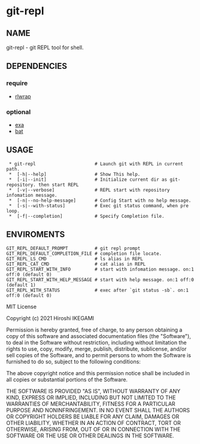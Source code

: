 # git-repl

NAME
----
git-repl - git REPL tool for shell.

DEPENDENCIES
----

### require
* [rlwrap](https://github.com/hanslub42/rlwrap)

### optional
* [exa](https://github.com/ogham/exa)
* [bat](https://github.com/sharkdp/bat)

USAGE
----
```
 * git-repl                      # Launch git with REPL in current path.
 *  [-h|--help]                  # Show This help.
 *  [-i|--init]                  # Initialize current dir as git-repository. then start REPL
 *  [-v|--verbose]               # REPL start with repository infomation message.
 *  [-n|--no-help-message]       # Config Start with no help message.
 *  [-s|--with-status]           # Exec git status command, when pre loop.
 *  [-f|--completion]            # Specify Completion file.
```

ENVIROMENTS
----
```
GIT_REPL_DEFAULT_PROMPT          # git repl prompt
GIT_REPL_DEFAULT_COMPLETION_FILE # completion file locate.
GIT_REPL_LS_CMD                  # ls alias in REPL
GIT_REPL_CAT_CMD                 # cat alias in REPL
GIT_REPL_START_WITH_INFO         # start with infomation message. on:1 off:0 (default 0)
GIT_REPL_START_WITH_HELP_MESSAGE # start with help message. on:1 off:0 (default 1)
GIT_REPL_WITH_STATUS             # exec after `git status -sb`. on:1 off:0 (default 0)
```


MIT License

Copyright (c) 2021 Hiroshi IKEGAMI

Permission is hereby granted, free of charge, to any person obtaining a copy
of this software and associated documentation files (the "Software"), to deal
in the Software without restriction, including without limitation the rights
to use, copy, modify, merge, publish, distribute, sublicense, and/or sell
copies of the Software, and to permit persons to whom the Software is
furnished to do so, subject to the following conditions:

The above copyright notice and this permission notice shall be included in all
copies or substantial portions of the Software.

THE SOFTWARE IS PROVIDED "AS IS", WITHOUT WARRANTY OF ANY KIND, EXPRESS OR
IMPLIED, INCLUDING BUT NOT LIMITED TO THE WARRANTIES OF MERCHANTABILITY,
FITNESS FOR A PARTICULAR PURPOSE AND NONINFRINGEMENT. IN NO EVENT SHALL THE
AUTHORS OR COPYRIGHT HOLDERS BE LIABLE FOR ANY CLAIM, DAMAGES OR OTHER
LIABILITY, WHETHER IN AN ACTION OF CONTRACT, TORT OR OTHERWISE, ARISING FROM,
OUT OF OR IN CONNECTION WITH THE SOFTWARE OR THE USE OR OTHER DEALINGS IN THE
SOFTWARE.
